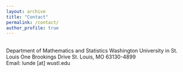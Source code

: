 ```yaml
---
layout: archive
title: "Contact"
permalink: /contact/
author_profile: true
---
```

</br>
Department of Mathematics and Statistics
Washington University in St. Louis
One Brookings Drive
St. Louis, MO 63130-4899
</br>
Email: lunde [at] wustl.edu

